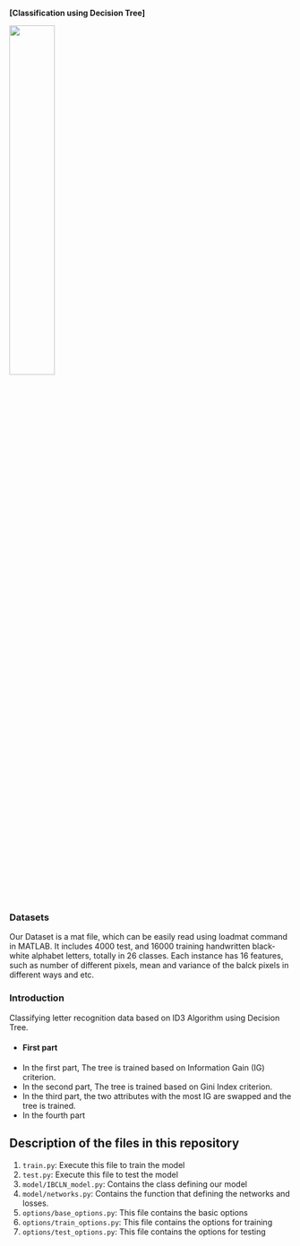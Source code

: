 **[Classification using Decision Tree]**


<img src='https://miro.medium.com/max/1400/0*YEwFetXQGPB8aDFV' width="40%" />










###  Datasets

Our Dataset is a mat file, which can be easily read using loadmat command in MATLAB.
It includes 4000 test, and 16000 training handwritten black-white alphabet letters, totally in 26 classes.
Each instance has 16 features, such as number of different pixels, mean and variance of the balck pixels in different ways and etc.


### Introduction
Classifying letter recognition data based on ID3 Algorithm using Decision Tree.

- #### First part
- In the first part, The tree is trained based on Information Gain (IG) criterion.
- In the second part, The tree is trained based on Gini Index criterion.
- In the third part, the two attributes with the most IG are swapped and the tree is trained.
- In the fourth part


## Description of the files in this repository

1) ``train.py``: Execute this file to train the model 
2) ``test.py``: Execute this file to test the model 
3) ``model/IBCLN_model.py``: Contains the class defining our model
4) ``model/networks.py``: Contains the function that defining the networks and losses.
5) ``options/base_options.py``: This file contains the basic options
6) ``options/train_options.py``: This file contains the options for training
7) ``options/test_options.py``: This file contains the options for testing

